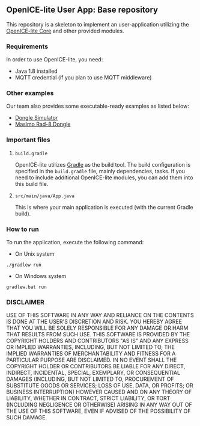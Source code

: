 ## OpenICE-lite User App: Base repository

This repository is a skeleton to implement an user-application utilizing the [OpenICE-lite Core](https://github.com/samdware/openice-lite) and other provided modules.

### Requirements
In order to use OpenICE-lite, you need:
- Java 1.8 installed
- MQTT credential (if you plan to use MQTT middleware)

### Other examples
Our team also provides some executable-ready examples as listed below:
- [Dongle Simulator](https://github.com/samdware/openice-lite-example-dongle-simulator)
- [Masimo Rad-8 Dongle](https://github.com/samdware/openice-lite-example-masimo-rad8)

### Important files
1. `build.gradle`

	OpenICE-lite utilizes [Gradle](https://gradle.org/) as the build tool. The build configuration is specified in the `build.gradle` file, mainly dependencies, tasks. If you need to include additional OpenICE-lite modules, you can add them into this build file.

2. `src/main/java/App.java`

	This is where your main application is executed (with the current Gradle build).

### How to run
To run the application, execute the following command:
- On Unix system
```
./gradlew run
```
- On Windows system
```
gradlew.bat run
```

### DISCLAIMER
USE OF THIS SOFTWARE IN ANY WAY AND RELIANCE ON THE CONTENTS IS DONE AT THE USER'S DISCRETION AND RISK. YOU HEREBY AGREE THAT YOU WILL BE SOLELY RESPONSIBLE FOR ANY DAMAGE OR HARM THAT RESULTS FROM SUCH USE. THIS SOFTWARE IS PROVIDED BY THE COPYRIGHT HOLDERS AND CONTRIBUTORS "AS IS" AND ANY EXPRESS OR IMPLIED WARRANTIES, INCLUDING, BUT NOT LIMITED TO, THE IMPLIED WARRANTIES OF MERCHANTABILITY AND FITNESS FOR A PARTICULAR PURPOSE ARE DISCLAIMED. IN NO EVENT SHALL THE COPYRIGHT HOLDER OR CONTRIBUTORS BE LIABLE FOR ANY DIRECT, INDIRECT, INCIDENTAL, SPECIAL, EXEMPLARY, OR CONSEQUENTIAL DAMAGES (INCLUDING, BUT NOT LIMITED TO, PROCUREMENT OF SUBSTITUTE GOODS OR SERVICES; LOSS OF USE, DATA, OR PROFITS; OR BUSINESS INTERRUPTION) HOWEVER CAUSED AND ON ANY THEORY OF LIABILITY, WHETHER IN CONTRACT, STRICT LIABILITY, OR TORT (INCLUDING NEGLIGENCE OR OTHERWISE) ARISING IN ANY WAY OUT OF THE USE OF THIS SOFTWARE, EVEN IF ADVISED OF THE POSSIBILITY OF SUCH DAMAGE.